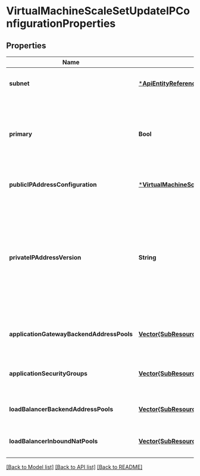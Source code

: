 # VirtualMachineScaleSetUpdateIPConfigurationProperties


## Properties
Name | Type | Description | Notes
------------ | ------------- | ------------- | -------------
**subnet** | [***ApiEntityReference**](ApiEntityReference.md) |  | [optional] [default to nothing]
**primary** | **Bool** | Specifies the primary IP Configuration in case the network interface has more than one IP Configuration. | [optional] [default to nothing]
**publicIPAddressConfiguration** | [***VirtualMachineScaleSetUpdatePublicIPAddressConfiguration**](VirtualMachineScaleSetUpdatePublicIPAddressConfiguration.md) |  | [optional] [default to nothing]
**privateIPAddressVersion** | **String** | Available from Api-Version 2017-03-30 onwards, it represents whether the specific ipconfiguration is IPv4 or IPv6. Default is taken as IPv4.  Possible values are: &#39;IPv4&#39; and &#39;IPv6&#39;. | [optional] [default to nothing]
**applicationGatewayBackendAddressPools** | [**Vector{SubResource}**](SubResource.md) | The application gateway backend address pools. | [optional] [default to nothing]
**applicationSecurityGroups** | [**Vector{SubResource}**](SubResource.md) | Specifies an array of references to application security group. | [optional] [default to nothing]
**loadBalancerBackendAddressPools** | [**Vector{SubResource}**](SubResource.md) | The load balancer backend address pools. | [optional] [default to nothing]
**loadBalancerInboundNatPools** | [**Vector{SubResource}**](SubResource.md) | The load balancer inbound nat pools. | [optional] [default to nothing]


[[Back to Model list]](../README.md#models) [[Back to API list]](../README.md#api-endpoints) [[Back to README]](../README.md)


